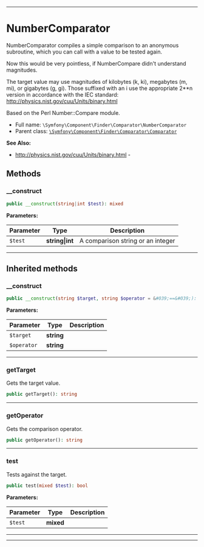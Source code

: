 ***

# NumberComparator

NumberComparator compiles a simple comparison to an anonymous
subroutine, which you can call with a value to be tested again.

Now this would be very pointless, if NumberCompare didn't understand
magnitudes.

The target value may use magnitudes of kilobytes (k, ki),
megabytes (m, mi), or gigabytes (g, gi). Those suffixed
with an i use the appropriate 2**n version in accordance with the
IEC standard: http://physics.nist.gov/cuu/Units/binary.html

Based on the Perl Number::Compare module.

* Full name: `\Symfony\Component\Finder\Comparator\NumberComparator`
* Parent class: [`\Symfony\Component\Finder\Comparator\Comparator`](./Comparator.md)

**See Also:**

* http://physics.nist.gov/cuu/Units/binary.html -

## Methods

### __construct

```php
public __construct(string|int $test): mixed
```

**Parameters:**

| Parameter | Type | Description |
|-----------|------|-------------|
| `$test` | **string&#124;int** | A comparison string or an integer |

***

## Inherited methods

### __construct

```php
public __construct(string $target, string $operator = &#039;==&#039;): mixed
```

**Parameters:**

| Parameter | Type | Description |
|-----------|------|-------------|
| `$target` | **string** |  |
| `$operator` | **string** |  |

***

### getTarget

Gets the target value.

```php
public getTarget(): string
```

***

### getOperator

Gets the comparison operator.

```php
public getOperator(): string
```

***

### test

Tests against the target.

```php
public test(mixed $test): bool
```

**Parameters:**

| Parameter | Type | Description |
|-----------|------|-------------|
| `$test` | **mixed** |  |

***


***

